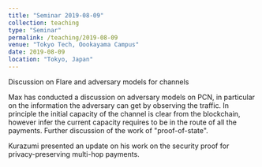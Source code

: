 ```yaml
---
title: "Seminar 2019-08-09"
collection: teaching
type: "Seminar"
permalink: /teaching/2019-08-09
venue: "Tokyo Tech, Oookayama Campus"
date: 2019-08-09
location: "Tokyo, Japan"
---
```


Discussion on  Flare and adversary models for channels

Max has conducted a discussion on adversary models on PCN, in particular on the information the adversary can get by observing the traffic. In principle the initial capacity of the channel is clear from the blockchain, however infer the current capacity requires to be in the route of all the payments. Further discussion of the work of "proof-of-state".

Kurazumi presented an update on his work on the security proof for privacy-preserving multi-hop payments.